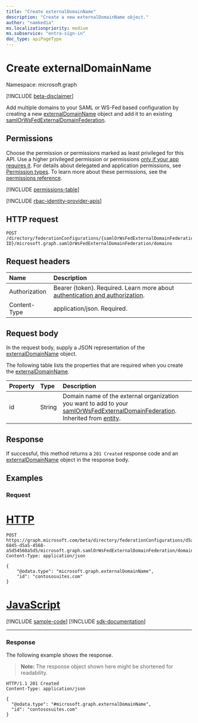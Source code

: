 ```yaml
---
title: "Create externalDomainName"
description: "Create a new externalDomainName object."
author: "namkedia"
ms.localizationpriority: medium
ms.subservice: "entra-sign-in"
doc_type: apiPageType
---
```


# Create externalDomainName
Namespace: microsoft.graph

[!INCLUDE [beta-disclaimer](../../includes/beta-disclaimer.md)]

Add multiple domains to your SAML or WS-Fed based configuration by creating a new [externalDomainName](../resources/externaldomainname.md) object and add it to an existing [samlOrWsFedExternalDomainFederation](../resources/samlorwsfedexternaldomainfederation.md).

## Permissions
Choose the permission or permissions marked as least privileged for this API. Use a higher privileged permission or permissions [only if your app requires it](/graph/permissions-overview#best-practices-for-using-microsoft-graph-permissions). For details about delegated and application permissions, see [Permission types](/graph/permissions-overview#permission-types). To learn more about these permissions, see the [permissions reference](/graph/permissions-reference).

<!-- { "blockType": "permissions", "name": "samlorwsfedexternaldomainfederation_post_domains" } -->
[!INCLUDE [permissions-table](../includes/permissions/samlorwsfedexternaldomainfederation-post-domains-permissions.md)]

[!INCLUDE [rbac-identity-provider-apis](../includes/rbac-for-apis/rbac-identity-provider-apis.md)]

## HTTP request

<!-- {
  "blockType": "ignored"
}
-->

``` http
POST /directory/federationConfigurations/{samlOrWsFedExternalDomainFederation ID}/microsoft.graph.samlOrWsFedExternalDomainFederation/domains
```

## Request headers

|Name|Description|
|:---|:---|
|Authorization|Bearer {token}. Required. Learn more about [authentication and authorization](/graph/auth/auth-concepts).|
|Content-Type|application/json. Required.|

## Request body

In the request body, supply a JSON representation of the [externalDomainName](../resources/externaldomainname.md) object.

The following table lists the properties that are required when you create the [externalDomainName](../resources/externaldomainname.md).

|Property|Type|Description|
|:---|:---|:---|
|id|String|Domain name of the external organization you want to add to your [samlOrWsFedExternalDomainFederation](../resources/samlorwsfedexternaldomainfederation.md). Inherited from [entity](../resources/entity.md).|

## Response

If successful, this method returns a `201 Created` response code and an [externalDomainName](../resources/externaldomainname.md) object in the response body.

## Examples

### Request


# [HTTP](#tab/http)
<!-- {
  "blockType": "request",
  "name": "create_externaldomainname_from_e1"
}
-->

``` http
POST https://graph.microsoft.com/beta/directory/federationConfigurations/d5a56845-6845-d5a5-4568-a5d54568a5d5/microsoft.graph.samlOrWsFedExternalDomainFederation/domains
Content-Type: application/json

{
    "@odata.type": "microsoft.graph.externalDomainName",
    "id": "contososuites.com"
}
```

# [JavaScript](#tab/javascript)
[!INCLUDE [sample-code](../includes/snippets/javascript/create-externaldomainname-from-e1-javascript-snippets.md)]
[!INCLUDE [sdk-documentation](../includes/snippets/snippets-sdk-documentation-link.md)]

---

### Response
The following example shows the response.
>**Note:** The response object shown here might be shortened for readability.
<!-- {
  "blockType": "response",
  "truncated": true,
  "@odata.type": "microsoft.graph.externalDomainName"
}
-->

``` http
HTTP/1.1 201 Created
Content-Type: application/json

{
  "@odata.type": "#microsoft.graph.externalDomainName",
  "id": "contososuites.com"
}
```
